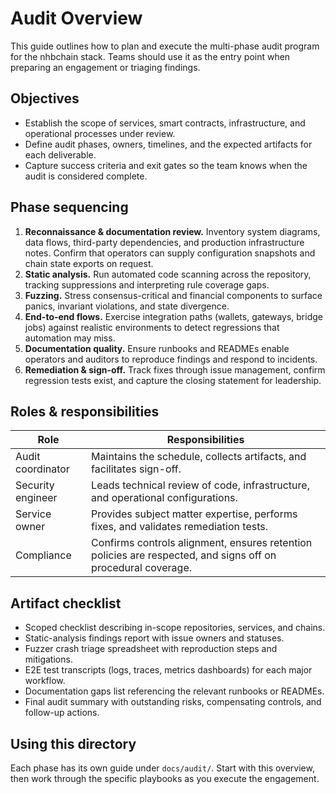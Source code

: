 # Audit Overview

This guide outlines how to plan and execute the multi-phase audit program for the nhbchain stack. Teams should use it as the entry point when preparing an engagement or triaging findings.

## Objectives

- Establish the scope of services, smart contracts, infrastructure, and operational processes under review.
- Define audit phases, owners, timelines, and the expected artifacts for each deliverable.
- Capture success criteria and exit gates so the team knows when the audit is considered complete.

## Phase sequencing

1. **Reconnaissance & documentation review.** Inventory system diagrams, data flows, third-party dependencies, and production infrastructure notes. Confirm that operators can supply configuration snapshots and chain state exports on request.
2. **Static analysis.** Run automated code scanning across the repository, tracking suppressions and interpreting rule coverage gaps.
3. **Fuzzing.** Stress consensus-critical and financial components to surface panics, invariant violations, and state divergence.
4. **End-to-end flows.** Exercise integration paths (wallets, gateways, bridge jobs) against realistic environments to detect regressions that automation may miss.
5. **Documentation quality.** Ensure runbooks and READMEs enable operators and auditors to reproduce findings and respond to incidents.
6. **Remediation & sign-off.** Track fixes through issue management, confirm regression tests exist, and capture the closing statement for leadership.

## Roles & responsibilities

| Role | Responsibilities |
| --- | --- |
| Audit coordinator | Maintains the schedule, collects artifacts, and facilitates sign-off. |
| Security engineer | Leads technical review of code, infrastructure, and operational configurations. |
| Service owner | Provides subject matter expertise, performs fixes, and validates remediation tests. |
| Compliance | Confirms controls alignment, ensures retention policies are respected, and signs off on procedural coverage. |

## Artifact checklist

- Scoped checklist describing in-scope repositories, services, and chains.
- Static-analysis findings report with issue owners and statuses.
- Fuzzer crash triage spreadsheet with reproduction steps and mitigations.
- E2E test transcripts (logs, traces, metrics dashboards) for each major workflow.
- Documentation gaps list referencing the relevant runbooks or READMEs.
- Final audit summary with outstanding risks, compensating controls, and follow-up actions.

## Using this directory

Each phase has its own guide under `docs/audit/`. Start with this overview, then work through the specific playbooks as you execute the engagement.
